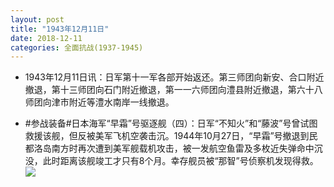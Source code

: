 ```yaml
---
layout: post
title: "1943年12月11日"
date: 2018-12-11
categories: 全面抗战(1937-1945)
---
```


<meta name="referrer" content="no-referrer" />

- 1943年12月11日讯：日军第十一军各部开始返还。第三师团向新安、合口附近撤退，第十三师团向石门附近撤退，第一一六师团向澧县附近撤退，第六十八师团向津市附近等澧水南岸一线撤退。 

- #参战装备#日本海军“早霜”号驱逐舰（四）：日军“不知火”和“藤波”号曾试图救援该舰，但反被美军飞机空袭击沉。1944年10月27日，“早霜”号撤退到民都洛岛南方时再次遭到美军舰载机攻击，被一发航空鱼雷及多枚近失弹命中沉没，此时距离该舰竣工才只有8个月。幸存舰员被“那智”号侦察机发现得救。 <br/><img src="https://wx3.sinaimg.cn/large/aca367d8ly1fy2kr6m8dhj20xc0q2gxg.jpg" />

